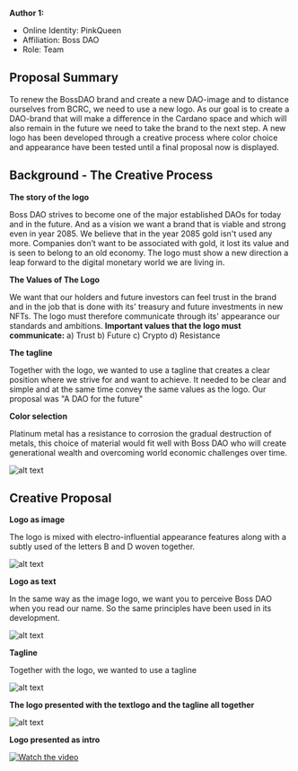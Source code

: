 **Author 1:**
* Online Identity: PinkQueen
* Affiliation: Boss DAO
* Role: Team

## Proposal Summary
To renew the BossDAO brand and create a new DAO-image and to distance ourselves from BCRC, we need to use a new logo. As our goal is to create a DAO-brand that will make a difference in the Cardano space and which will also remain in the future we need to take the brand to the next step. A new logo has been developed through a creative process where color choice and appearance have been tested until a final proposal now is displayed. 

## Background - The Creative Process

**The story of the logo**

Boss DAO strives to become one of the major established DAOs for today and in the future. And as a vision we want a brand that is viable and strong even in year 2085.
We believe that in the year 2085 gold isn't used any more. Companies don’t want to be associated with gold, it lost its value and is seen to belong to an old economy. The logo must show a new direction a leap forward to the digital monetary world we are living in. 

**The Values of The Logo**

We want that our holders and future investors can feel trust in the brand and in the job that is done with its' treasury and future investments in new NFTs. The logo must therefore communicate through its' appearance our standards and ambitions. **Important values that the logo must communicate:** a) Trust b) Future c) Crypto d) Resistance

**The tagline**

Together with the logo, we wanted to use a tagline that creates a clear position where we strive for and want to achieve. It needed to be clear and simple and at the same time convey the same values as the logo. Our proposal was "A DAO for the future"

**Color selection**

Platinum metal has a resistance to corrosion the gradual destruction of metals, this choice of material would fit well with Boss DAO who will create generational wealth and overcoming world economic challenges over time.

![alt text](https://nft-artist.online/github/colour-palette.PNG)

## Creative Proposal


**Logo as image**

The logo is mixed with electro-influential appearance features along with a subtly used of the letters B and D woven together.

![alt text](https://nft-artist.online/github/BossDao_Logo.png)

**Logo as text**

In the same way as the image logo, we want you to perceive Boss DAO when you read our name. So the same principles have been used in its development.

![alt text](https://nft-artist.online/github/BossDao_Logo_Text.png)

**Tagline**

Together with the logo, we wanted to use a tagline

![alt text](https://nft-artist.online/github/BossDao_Word.png)

**The logo presented with the textlogo and the tagline all together**

![alt text](https://nft-artist.online/github/BossDao_Logo%2BText.png)

**Logo presented as intro**

[![Watch the video](https://nft-artist.online/github/video.png)]([https://youtu.be/vt5fpE0bzSY](https://nft-artist.online/github/boss-dao-logo.mp4))

